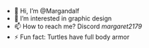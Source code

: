 - 👋 Hi, I’m @Margandalf
- 👀 I’m interested in graphic design
- 📫 How to reach me? Discord *margaret2179*
- ⚡ Fun fact: Turtles have full body armor

<!---
Margandalf/Margandalf is a ✨ special ✨ repository because its `README.md` (this file) appears on your GitHub profile.
You can click the Preview link to take a look at your changes.
--->
